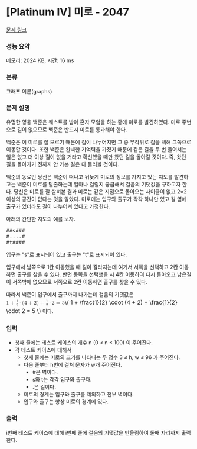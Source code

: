 # [Platinum IV] 미로 - 2047 

[문제 링크](https://www.acmicpc.net/problem/2047) 

### 성능 요약

메모리: 2024 KB, 시간: 16 ms

### 분류

그래프 이론(graphs)

### 문제 설명

<p>유명한 영웅 백준은 퀘스트를 받아 혼자 모험을 하는 중에 미로를 발견하였다. 미로 주변으로 길이 없으므로 백준은 반드시 미로를 통과해야 한다.</p>

<p>백준은 이 미로를 잘 모르기 때문에 길이 나누어지면 그 중 무작위로 길을 택해 그쪽으로 이동할 것이다. 또한 백준은 완벽한 기억력을 가졌기 때문에 같은 길을 두 번 들어서는 일은 없고 더 이상 길이 없을 거라고 확신했을 때만 왔던 길을 돌아갈 것이다. 즉, 왔던 길을 돌아가기 전까지 안 가본 길은 다 둘러볼 것이다.</p>

<p>백준의 동료인 당신은 백준이 떠나고 뒤늦게 미로의 정보를 가지고 있는 지도를 발견하고는 백준이 미로를 탈출하는데 얼마나 걸릴지 궁금해서 걸음의 기댓값을 구하고자 한다. 당신은 미로를 잘 살펴본 결과 미로는 같은 지점으로 돌아오는 사이클이 없고 2×2 이상의 공간이 없다는 것을 알았다. 미로에는 입구와 출구가 각각 하나만 있고 길 옆에 출구가 있더라도 길이 나누어져 있다고 가정한다.</p>

<p>아래의 간단한 지도의 예를 보자.</p>

<pre>##s###
#....#
#t####</pre>

<p>입구는 "s"로 표시되어 있고 출구는 "t"로 표시되어 있다. </p>

<p>입구에서 남쪽으로 1칸 이동했을 때 길이 갈라지는데 여기서 서쪽을 선택하고 2칸 이동하면 출구를 찾을 수 있다. 반면 동쪽을 선택했을 시 4칸 이동하여 다시 돌아오고 남은길이 서쪽밖에 없으므로 서쪽으로 2칸 이동하면 출구를 찾을 수 있다.</p>

<p>따라서 백준이 입구에서 출구까지 나가는데 걸음의 기댓값은 <span style="line-height:1.6em"><mjx-container class="MathJax" jax="CHTML" style="font-size: 109%; position: relative;"> <mjx-math class="MJX-TEX" aria-hidden="true"><mjx-mn class="mjx-n"><mjx-c class="mjx-c31"></mjx-c></mjx-mn><mjx-mo class="mjx-n" space="3"><mjx-c class="mjx-c2B"></mjx-c></mjx-mo><mjx-mfrac space="3"><mjx-frac><mjx-num><mjx-nstrut></mjx-nstrut><mjx-mn class="mjx-n" size="s"><mjx-c class="mjx-c31"></mjx-c></mjx-mn></mjx-num><mjx-dbox><mjx-dtable><mjx-line></mjx-line><mjx-row><mjx-den><mjx-dstrut></mjx-dstrut><mjx-mn class="mjx-n" size="s"><mjx-c class="mjx-c32"></mjx-c></mjx-mn></mjx-den></mjx-row></mjx-dtable></mjx-dbox></mjx-frac></mjx-mfrac><mjx-mo class="mjx-n" space="3"><mjx-c class="mjx-c22C5"></mjx-c></mjx-mo><mjx-mo class="mjx-n" space="3"><mjx-c class="mjx-c28"></mjx-c></mjx-mo><mjx-mn class="mjx-n"><mjx-c class="mjx-c34"></mjx-c></mjx-mn><mjx-mo class="mjx-n" space="3"><mjx-c class="mjx-c2B"></mjx-c></mjx-mo><mjx-mn class="mjx-n" space="3"><mjx-c class="mjx-c32"></mjx-c></mjx-mn><mjx-mo class="mjx-n"><mjx-c class="mjx-c29"></mjx-c></mjx-mo><mjx-mo class="mjx-n" space="3"><mjx-c class="mjx-c2B"></mjx-c></mjx-mo><mjx-mfrac space="3"><mjx-frac><mjx-num><mjx-nstrut></mjx-nstrut><mjx-mn class="mjx-n" size="s"><mjx-c class="mjx-c31"></mjx-c></mjx-mn></mjx-num><mjx-dbox><mjx-dtable><mjx-line></mjx-line><mjx-row><mjx-den><mjx-dstrut></mjx-dstrut><mjx-mn class="mjx-n" size="s"><mjx-c class="mjx-c32"></mjx-c></mjx-mn></mjx-den></mjx-row></mjx-dtable></mjx-dbox></mjx-frac></mjx-mfrac><mjx-mo class="mjx-n" space="3"><mjx-c class="mjx-c22C5"></mjx-c></mjx-mo><mjx-mn class="mjx-n" space="3"><mjx-c class="mjx-c32"></mjx-c></mjx-mn><mjx-mo class="mjx-n" space="4"><mjx-c class="mjx-c3D"></mjx-c></mjx-mo><mjx-mn class="mjx-n" space="4"><mjx-c class="mjx-c35"></mjx-c></mjx-mn></mjx-math><mjx-assistive-mml unselectable="on" display="inline"><math xmlns="http://www.w3.org/1998/Math/MathML"><mn>1</mn><mo>+</mo><mfrac><mn>1</mn><mn>2</mn></mfrac><mo>⋅</mo><mo stretchy="false">(</mo><mn>4</mn><mo>+</mo><mn>2</mn><mo stretchy="false">)</mo><mo>+</mo><mfrac><mn>1</mn><mn>2</mn></mfrac><mo>⋅</mo><mn>2</mn><mo>=</mo><mn>5</mn></math></mjx-assistive-mml><span aria-hidden="true" class="no-mathjax mjx-copytext">\( 1 + \frac{1}{2} \cdot (4 + 2) + \frac{1}{2} \cdot 2 = 5 \)</span></mjx-container> 이다.</span></p>

### 입력 

 <ul>
	<li>첫째 줄에는 테스트 케이스의 개수 n (0 < n ≤ 100) 이 주어진다.</li>
	<li>각 테스트 케이스에 대해서
	<ul>
		<li>첫째 줄에는 미로의 크기를 나타내는 두 정수 3 ≤ h, w ≤ 96 가 주어진다. </li>
		<li>다음 줄부터 h번에 걸쳐 문자가 w개 주어진다.
		<ul>
			<li>#은 벽이다.</li>
			<li>s와 t는 각각 입구와 출구다.</li>
			<li>.은 길이다.</li>
		</ul>
		</li>
		<li>미로의 경계는 입구와 출구를 제외하고 전부 벽이다.</li>
		<li>입구와 출구는 항상 미로의 경계에 있다.</li>
	</ul>
	</li>
</ul>

### 출력 

 <p>i번째 테스트 케이스에 대해 i번째 줄에 걸음의 기댓값을 반올림하여 둘째 자리까지 출력한다.</p>

